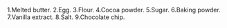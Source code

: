 1.Melted butter.
2.Egg.
3.Flour.
4.Cocoa powder.
5.Sugar.
6.Baking powder.
7.Vanilla extract.
8.Salt.
9.Chocolate chip.
